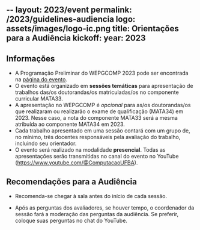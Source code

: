 --
layout: 2023/event
permalink: /2023/guidelines-audiencia
logo: assets/images/logo-ic.png
title: Orientações para a Audiência
kickoff:
    year: 2023
---
 
## Informações 

- A Programação Preliminar do WEPGCOMP 2023 pode ser encontrada na [página do evento](/2023).
- O evento está organizado em **sessões temáticas** para apresentação de trabalhos das/os doutorandas/os matriculadas/os no componente curricular MATA33.
- A apresentação no WEPGCOMP é _opcional_ para as/os doutorandas/os que realizaram ou realizarão o exame de qualificação (MATA34) em 2023. Nesse caso, a nota do componente MATA33 será a mesma atribuída ao componente MATA34 em 2023.
- Cada trabalho apresentado em uma sessão contará com um grupo de, no mínimo, três docentes responsáveis pela avaliação do trabalho, incluindo seu orientador.
- O evento será realizado na modalidade **presencial**.
Todas as apresentações serão transmitidas no canal do evento no YouTube (<https://www.youtube.com/@ComputacaoUFBA>).

## Recomendações para a Audiência

- Recomenda-se chegar à sala antes do início de cada sessão.

- Após as perguntas dos avaliadores, se houver tempo, o coordenador da sessão fará a moderação das perguntas da audiência. Se preferir, coloque suas perguntas no chat do YouTube. 

